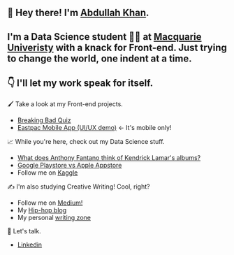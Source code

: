 ## :wave: Hey there! I'm [Abdullah Khan](sochmoreblog.netlify.app).

## I'm a Data Science student :student: at [Macquarie Univeristy](https://www.mq.edu.au/) with a knack for Front-end. Just trying to change the world, one indent at a time.

## 👇 I'll let my work speak for itself.

🖌️ Take a look at my Front-end projects.
- [Breaking Bad Quiz](breakingbadquiz.netlify.app)
- [Eastpac Mobile App (UI/UX demo)](eastpac.netlify.app) <- It's mobile only!

📈 While you're here, check out my Data Science stuff.
* [What does Anthony Fantano think of Kendrick Lamar's albums?](https://sochmoreblog.netlify.app/project/needledrop-sentiment-analysis)
* [Google Playstore vs Apple Appstore](https://www.kaggle.com/kendrake6/google-playstore-vs-apple-app-store-eda)
* Follow me on [Kaggle](https://www.kaggle.com/kendrake6)

✍️ I'm also studying Creative Writing! Cool, right?
* Follow me on [Medium!](https://kendrake6.medium.com/)
* My [Hip-hop blog](https://sochmore.wordpress.com/)
* My personal [writing zone](https://sochmoreblog.netlify.app/post)

🤙 Let's talk.
* [Linkedin](https://www.linkedin.com/in/abdullah-khan-91026917b/) 




